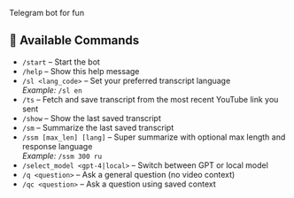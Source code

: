 Telegram bot for fun

## 🤖 Available Commands

- `/start` – Start the bot  
- `/help` – Show this help message  
- `/sl <lang_code>` – Set your preferred transcript language  
  _Example:_ `/sl en`  
- `/ts` – Fetch and save transcript from the most recent YouTube link you sent  
- `/show` – Show the last saved transcript  
- `/sm` – Summarize the last saved transcript  
- `/ssm [max_len] [lang]` – Super summarize with optional max length and response language  
  _Example:_ `/ssm 300 ru`  
- `/select_model <gpt-4|local>` – Switch between GPT or local model  
- `/q <question>` – Ask a general question (no video context)  
- `/qc <question>` – Ask a question using saved context  

